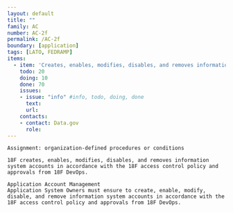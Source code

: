 ```yaml
---
layout: default
title: ""
family: AC
number: AC-2f
permalink: /AC-2f
boundary: [application]
tags: [LATO, FEDRAMP]
items:
  - item: 'Creates, enables, modifies, disables, and removes information system accounts in accordance with organization-defined procedures or conditions'
    todo: 20
    doing: 10
    done: 70   
    issues:
    - issue: "info" #info, todo, doing, done
      text:
      url:
    contacts:
    - contact: Data.gov
      role:
---
```

`Assignment: organization-defined procedures or conditions`

`18F creates, enables, modifies, disables, and removes information system accounts in accordance with the 18F access control policy and approvals from 18F DevOps.`

```
Application Account Management
Application System Owners must ensure to create, enable, modify, disable, and remove information system accounts in accordance with the 18F access control policy and approvals from 18F DevOps.    
```
